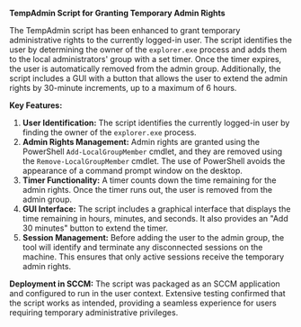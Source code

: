 **TempAdmin Script for Granting Temporary Admin Rights**

The TempAdmin script has been enhanced to grant temporary administrative rights to the currently logged-in user. The script identifies the user by determining the owner of the `explorer.exe` process and adds them to the local administrators' group with a set timer. Once the timer expires, the user is automatically removed from the admin group. Additionally, the script includes a GUI with a button that allows the user to extend the admin rights by 30-minute increments, up to a maximum of 6 hours.

**Key Features:**
1. **User Identification:** The script identifies the currently logged-in user by finding the owner of the `explorer.exe` process.
2. **Admin Rights Management:** Admin rights are granted using the PowerShell `Add-LocalGroupMember` cmdlet, and they are removed using the `Remove-LocalGroupMember` cmdlet. The use of PowerShell avoids the appearance of a command prompt window on the desktop.
3. **Timer Functionality:** A timer counts down the time remaining for the admin rights. Once the timer runs out, the user is removed from the admin group.
4. **GUI Interface:** The script includes a graphical interface that displays the time remaining in hours, minutes, and seconds. It also provides an "Add 30 minutes" button to extend the timer.
5. **Session Management:** Before adding the user to the admin group, the tool will identify and terminate any disconnected sessions on the machine. This ensures that only active sessions receive the temporary admin rights.

**Deployment in SCCM:**
The script was packaged as an SCCM application and configured to run in the user context. Extensive testing confirmed that the script works as intended, providing a seamless experience for users requiring temporary administrative privileges.
